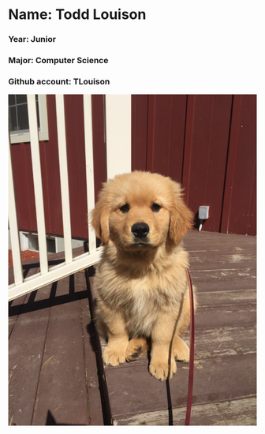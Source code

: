 # Name: Todd Louison
### Year: Junior
### Major: Computer Science
### Github account: TLouison

![Charlie](images/charlie.jpg)

